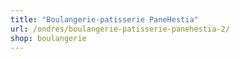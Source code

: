```yaml
---
title: "Boulangerie-patisserie PaneHestia"
url: /ondres/boulangerie-patisserie-panehestia-2/
shop: boulangerie
---
```

